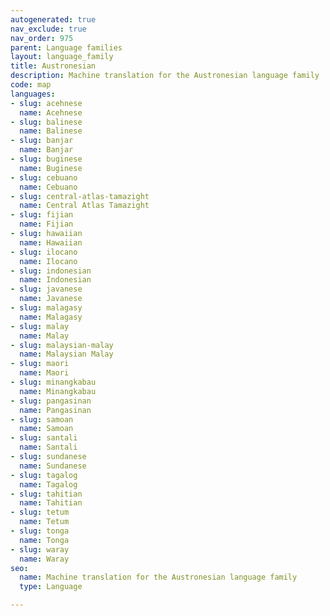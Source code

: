 ```yaml
---
autogenerated: true
nav_exclude: true
nav_order: 975
parent: Language families
layout: language_family
title: Austronesian
description: Machine translation for the Austronesian language family
code: map
languages:
- slug: acehnese
  name: Acehnese
- slug: balinese
  name: Balinese
- slug: banjar
  name: Banjar
- slug: buginese
  name: Buginese
- slug: cebuano
  name: Cebuano
- slug: central-atlas-tamazight
  name: Central Atlas Tamazight
- slug: fijian
  name: Fijian
- slug: hawaiian
  name: Hawaiian
- slug: ilocano
  name: Ilocano
- slug: indonesian
  name: Indonesian
- slug: javanese
  name: Javanese
- slug: malagasy
  name: Malagasy
- slug: malay
  name: Malay
- slug: malaysian-malay
  name: Malaysian Malay
- slug: maori
  name: Maori
- slug: minangkabau
  name: Minangkabau
- slug: pangasinan
  name: Pangasinan
- slug: samoan
  name: Samoan
- slug: santali
  name: Santali
- slug: sundanese
  name: Sundanese
- slug: tagalog
  name: Tagalog
- slug: tahitian
  name: Tahitian
- slug: tetum
  name: Tetum
- slug: tonga
  name: Tonga
- slug: waray
  name: Waray
seo:
  name: Machine translation for the Austronesian language family
  type: Language

---
```


